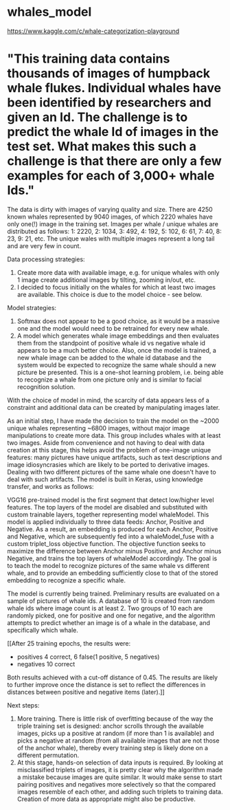 # whales_model


https://www.kaggle.com/c/whale-categorization-playground

"This training data contains thousands of images of humpback whale flukes. Individual whales have been identified by researchers 
and given an Id. The challenge is to predict the whale Id of images in the test set. What makes this such a challenge is that 
there are only a few examples for each of 3,000+ whale Ids."
=======
The data is dirty with images of varying quality and size. There are 4250 known whales represented by 9040 images, of which 2220 whales have only one(!) image in the training set. Images per whale / unique whales are distributed as follows:
1:	2220, 
2:	1034,
3:	492,
4:	192,
5:	102,
6:	61,
7:	40,
8:	23,
9:	21,
etc.
The unique wales with multiple images represent a long tail and are very few in count.

Data processing strategies:
1. Create more data with available image, e.g. for unique whales with only 1 image create additional images by tilting, zooming in/out, etc.
2. I decided to focus initially on the whales for which at least two images are available. This choice is due to the model choice - see below.

Model strategies:
1. Softmax does not appear to be a good choice, as it would be a massive one and the model would need to be retrained for every new whale.
2. A model which generates whale image embeddings and then evaluates them from the standpoint of positive whale id vs negative whale id appears to be a much better choice. Also, once the model is trained, a new whale image can be added to the whale id database and the system would be expected to recognize the same whale should a new picture be presented. This is a one-shot learning problem, i.e. being able to recognize a whale from one picture only and is similar to facial recognition solution.

With the choice of model in mind, the scarcity of data appears less of a constraint and additional data can be created by manipulating  images later.

As an initial step, I have made the decision to train the model on the ~2000 unique whales representing ~6800 images, without major image manipulations to create more data. This group includes whales with at least two images. Aside from convenience and not having to deal with data creation at this stage, this helps avoid the problem of one-image unique features: many pictures have unique artifacts, such as text descriptions and image idiosyncrasies which are likely to be ported to derivative images. Dealing with two different pictures of the same whale one doesn't have to deal with such artifacts. The model is built in Keras, using knowledge transfer, and works as follows:

VGG16 pre-trained model is the first segment that detect low/higher level features. The top layers of the model are disabled and substituted with custom trainable layers, together representing model whaleModel. This model is applied individually to three data feeds: Anchor, Positive and Negative. As a result, an embedding is produced for each Anchor, Positive and Negative, which are subsequently fed into a whaleModel_fuse with a custom triplet_loss objective function. The objective function seeks to maximize the difference between Anchor minus Positive, and Anchor minus Negative, and trains the top layers of whaleModel accordingly. The goal is to teach the model to recognize pictures of the same whale vs different whale, and to provide an embedding sufficiently close to that of the stored embedding to recognize a specific whale.

The model is currently being trained. Preliminary results are evaluated on a sample of pictures of whale ids. A database of 10 is created from random whale ids where image count is at least 2. Two groups of 10 each are randomly picked, one for positive and one for negative, and the algorithm attempts to predict whether an image is of a whale in the database, and specifically which whale.

[[After 25 training epochs, the results were:
- positives 4 correct, 6 false(1 positive, 5 negatives)
- negatives 10 correct

Both results achieved with a cut-off distance of 0.45. The results are likely to further improve once the distance is set to reflect the differences in distances between positive and negative items (later).]]

Next steps: 
1. More training. There is little risk of overfitting because of the way the triple training set is designed: anchor scrolls through the available images, picks up a positive at random (if more than 1 is available) and picks a negative at random (from all available images that are not those of the anchor whale), thereby every training step is likely done on a different permutation.
2. At this stage, hands-on selection of data inputs is required. By looking at misclassified triplets of images, it is pretty clear why the algorithm made a mistake because images are quite similar. It would make sense to start pairing positives and negatives more selectively so that the compared images resemble of each other, and adding such triplets to training data. Creation of more data as appropriate might also be productive.
